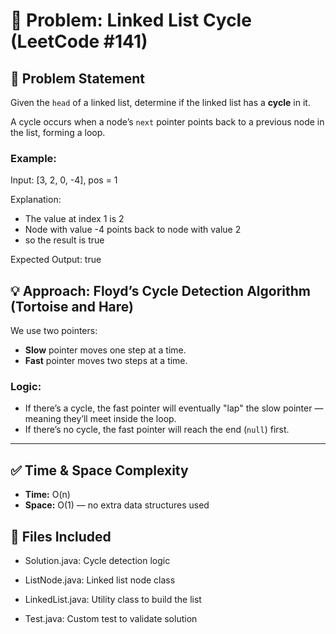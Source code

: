 # 🧩 Problem: Linked List Cycle (LeetCode #141)

## 📝 Problem Statement

Given the `head` of a linked list, determine if the linked list has a **cycle** in it.

A cycle occurs when a node’s `next` pointer points back to a previous node in the list, forming a loop.

### Example:       
 Input: [3, 2, 0, -4], pos = 1

Explanation:
- The value at index 1 is 2
- Node with value -4 points back to node with value 2
- so the result is true
       
Expected Output: true

## 💡 Approach: Floyd’s Cycle Detection Algorithm (Tortoise and Hare)

We use two pointers:
- **Slow** pointer moves one step at a time.
- **Fast** pointer moves two steps at a time.

### Logic:
- If there’s a cycle, the fast pointer will eventually "lap" the slow pointer — meaning they’ll meet inside the loop.
- If there’s no cycle, the fast pointer will reach the end (`null`) first.

---

## ✅ Time & Space Complexity

- **Time:** O(n)  
- **Space:** O(1) — no extra data structures used


## 📁 Files Included
 - Solution.java: Cycle detection logic

 -  ListNode.java: Linked list node class

 - LinkedList.java: Utility class to build the list

 - Test.java: Custom test to validate solution

